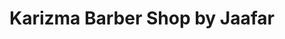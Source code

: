 ---
title: "Karizma Barber Shop by Jaafar"
url: /berlin/karizma-barber-shop-by-jaafar/
shop: Friseur
---